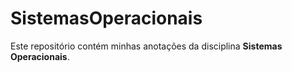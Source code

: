 # SistemasOperacionais
Este repositório contém minhas anotações da disciplina **Sistemas Operacionais**. 
